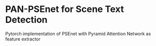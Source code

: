 # PAN-PSEnet for Scene Text Detection
Pytorch implementation of PSEnet with Pyramid Attention Network as feature extractor 
